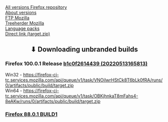 [All versions Firefox repository](https://hg.mozilla.org/releases/mozilla-release/tags)
<br>
[About versions](https://wiki.mozilla.org/Add-ons/Extension_Signing)
<br>
[FTP Mozilla](https://ftp.mozilla.org/pub/firefox/releases/)
<br>
[Treeherder Mozilla](https://treeherder.mozilla.org/jobs?repo=mozilla-release&searchStr=addon)
<br>
[Language packs](http://releases.mozilla.org/pub/firefox/releases/100.0.2/win64/xpi/)
<br>
[Direct link (target.zip)](https://firefox-ci-tc.services.mozilla.com/api/queue/v1/task/VNOilwrHStCk8T6bLk0fRA/runs/0/artifacts/public/build/target.zip)

<h2 align="center">⬇ Downloading unbranded builds</h2>

### Firefox 100.0.1 Release [b1c0f2614439 (20220513165813)](https://hg.mozilla.org/releases/mozilla-release/rev/b1c0f2614439)
Win32 - https://firefox-ci-tc.services.mozilla.com/api/queue/v1/task/VNOilwrHStCk8T6bLk0fRA/runs/0/artifacts/public/build/target.zip
<br>
Win64 - https://firefox-ci-tc.services.mozilla.com/api/queue/v1/task/OBKjhnkaT8mFahs4-8eAKw/runs/0/artifacts/public/build/target.zip

### [Firefox 88.0.1 BUILD1](https://firefox-ci-tc.services.mozilla.com/api/index/v1/task/gecko.v2.mozilla-release.revision.179e1482851c07d65bf29a21c9e42ea312fc87fa.firefox.win64-add-on-devel/artifacts/public/build/target.zip)
